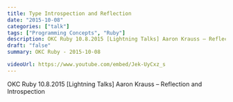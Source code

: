 ```yaml
---
title: Type Introspection and Reflection
date: "2015-10-08"
categories: ["talk"]
tags: ["Programming Concepts", "Ruby"]
description: OKC Ruby 10.8.2015 [Lightning Talks] Aaron Krauss – Reflection and Introspection
draft: "false"
summary: OKC Ruby - 2015-10-08

videoUrl: https://www.youtube.com/embed/Jek-UyCxz_s
---
```

OKC Ruby 10.8.2015 [Lightning Talks] Aaron Krauss – Reflection and Introspection
